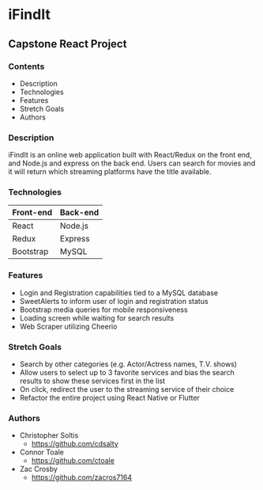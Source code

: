# iFindIt
## Capstone React Project

### Contents
* Description
* Technologies
* Features 
* Stretch Goals
* Authors

### Description 
iFindIt is an online web application built with React/Redux on the front end, and Node.js and express on the back end.
Users can search for movies and it will return which streaming platforms have the title available. 

### Technologies

Front-end  | Back-end
------------- | -------------
React  | Node.js
Redux  | Express
Bootstrap | MySQL


### Features

* Login and Registration capabilities tied to a MySQL database
* SweetAlerts to inform user of login and registration status
* Bootstrap media queries for mobile responsiveness
* Loading screen while waiting for search results
* Web Scraper utilizing Cheerio 


### Stretch Goals
* Search by other categories (e.g. Actor/Actress names, T.V. shows)
* Allow users to select up to 3 favorite services and bias the search results to show these services first in the list
* On click, redirect the user to the streaming service of their choice
* Refactor the entire project using React Native or Flutter


### Authors
* Christopher Soltis
    - https://github.com/cdsalty
* Connor Toale
    - https://github.com/ctoale
* Zac Crosby
    - https://github.com/zacros7164
